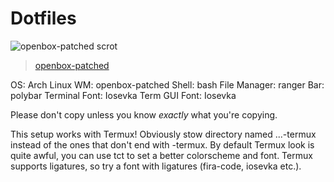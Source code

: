 # Dotfiles

![openbox-patched scrot](https://user-images.githubusercontent.com/40271651/42960069-11335e0c-8b8b-11e8-96ca-be82774ff0a3.png)
> [openbox-patched]

OS: Arch Linux
WM: openbox-patched
Shell: bash
File Manager: ranger
Bar: polybar
Terminal Font: Iosevka Term
GUI Font: Iosevka

Please don't copy unless you know _exactly_ what you're copying.

This setup works with Termux!
Obviously stow directory named ...-termux instead of the ones that don't end with -termux.
By default Termux look is quite awful, you can use tct to set a better colorscheme and font.
Termux supports ligatures, so try a font with ligatures (fira-code, iosevka etc.).

[openbox-patched]: https://github.com/dylanaraps/openbox-patched
